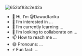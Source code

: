 ![652bf83c2e42a](https://github.com/Dawudtariku/Dawudtariku/assets/163587724/436f345c-5f1e-47bb-9760-a39918a39d12)
- 👋 Hi, I’m @Dawudtariku
- 👀 I’m interested in ...
- 🌱 I’m currently learning ...
- 💞️ I’m looking to collaborate on ...
- 📫 How to reach me ...
- 😄 Pronouns: ...
- ⚡ Fun fact: ...

<!---
Dawudtariku/Dawudtariku is a ✨ special ✨ repository because its `README.md` (this file) appears on your GitHub profile.
You can click the Preview link to take a look at your changes.
--->
